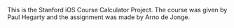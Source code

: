 This is the Stanford iOS Course Calculator Project.
The course was given by Paul Hegarty and the assignment was made by Arno de Jonge.
